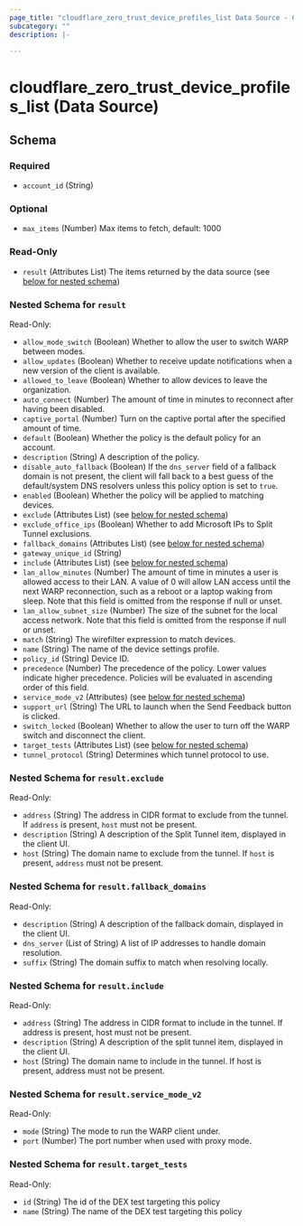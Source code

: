 ```yaml
---
page_title: "cloudflare_zero_trust_device_profiles_list Data Source - Cloudflare"
subcategory: ""
description: |-
  
---
```


# cloudflare_zero_trust_device_profiles_list (Data Source)




<!-- schema generated by tfplugindocs -->
## Schema

### Required

- `account_id` (String)

### Optional

- `max_items` (Number) Max items to fetch, default: 1000

### Read-Only

- `result` (Attributes List) The items returned by the data source (see [below for nested schema](#nestedatt--result))

<a id="nestedatt--result"></a>
### Nested Schema for `result`

Read-Only:

- `allow_mode_switch` (Boolean) Whether to allow the user to switch WARP between modes.
- `allow_updates` (Boolean) Whether to receive update notifications when a new version of the client is available.
- `allowed_to_leave` (Boolean) Whether to allow devices to leave the organization.
- `auto_connect` (Number) The amount of time in minutes to reconnect after having been disabled.
- `captive_portal` (Number) Turn on the captive portal after the specified amount of time.
- `default` (Boolean) Whether the policy is the default policy for an account.
- `description` (String) A description of the policy.
- `disable_auto_fallback` (Boolean) If the `dns_server` field of a fallback domain is not present, the client will fall back to a best guess of the default/system DNS resolvers unless this policy option is set to `true`.
- `enabled` (Boolean) Whether the policy will be applied to matching devices.
- `exclude` (Attributes List) (see [below for nested schema](#nestedatt--result--exclude))
- `exclude_office_ips` (Boolean) Whether to add Microsoft IPs to Split Tunnel exclusions.
- `fallback_domains` (Attributes List) (see [below for nested schema](#nestedatt--result--fallback_domains))
- `gateway_unique_id` (String)
- `include` (Attributes List) (see [below for nested schema](#nestedatt--result--include))
- `lan_allow_minutes` (Number) The amount of time in minutes a user is allowed access to their LAN. A value of 0 will allow LAN access until the next WARP reconnection, such as a reboot or a laptop waking from sleep. Note that this field is omitted from the response if null or unset.
- `lan_allow_subnet_size` (Number) The size of the subnet for the local access network. Note that this field is omitted from the response if null or unset.
- `match` (String) The wirefilter expression to match devices.
- `name` (String) The name of the device settings profile.
- `policy_id` (String) Device ID.
- `precedence` (Number) The precedence of the policy. Lower values indicate higher precedence. Policies will be evaluated in ascending order of this field.
- `service_mode_v2` (Attributes) (see [below for nested schema](#nestedatt--result--service_mode_v2))
- `support_url` (String) The URL to launch when the Send Feedback button is clicked.
- `switch_locked` (Boolean) Whether to allow the user to turn off the WARP switch and disconnect the client.
- `target_tests` (Attributes List) (see [below for nested schema](#nestedatt--result--target_tests))
- `tunnel_protocol` (String) Determines which tunnel protocol to use.

<a id="nestedatt--result--exclude"></a>
### Nested Schema for `result.exclude`

Read-Only:

- `address` (String) The address in CIDR format to exclude from the tunnel. If `address` is present, `host` must not be present.
- `description` (String) A description of the Split Tunnel item, displayed in the client UI.
- `host` (String) The domain name to exclude from the tunnel. If `host` is present, `address` must not be present.


<a id="nestedatt--result--fallback_domains"></a>
### Nested Schema for `result.fallback_domains`

Read-Only:

- `description` (String) A description of the fallback domain, displayed in the client UI.
- `dns_server` (List of String) A list of IP addresses to handle domain resolution.
- `suffix` (String) The domain suffix to match when resolving locally.


<a id="nestedatt--result--include"></a>
### Nested Schema for `result.include`

Read-Only:

- `address` (String) The address in CIDR format to include in the tunnel. If address is present, host must not be present.
- `description` (String) A description of the split tunnel item, displayed in the client UI.
- `host` (String) The domain name to include in the tunnel. If host is present, address must not be present.


<a id="nestedatt--result--service_mode_v2"></a>
### Nested Schema for `result.service_mode_v2`

Read-Only:

- `mode` (String) The mode to run the WARP client under.
- `port` (Number) The port number when used with proxy mode.


<a id="nestedatt--result--target_tests"></a>
### Nested Schema for `result.target_tests`

Read-Only:

- `id` (String) The id of the DEX test targeting this policy
- `name` (String) The name of the DEX test targeting this policy


